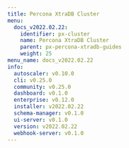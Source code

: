 ```yaml
---
title: Percona XtraDB Cluster
menu:
  docs_v2022.02.22:
    identifier: px-cluster
    name: Percona XtraDB Cluster
    parent: px-percona-xtradb-guides
    weight: 25
menu_name: docs_v2022.02.22
info:
  autoscaler: v0.10.0
  cli: v0.25.0
  community: v0.25.0
  dashboard: v0.1.0
  enterprise: v0.12.0
  installer: v2022.02.22
  schema-manager: v0.1.0
  ui-server: v0.1.0
  version: v2022.02.22
  webhook-server: v0.1.0
---
```


